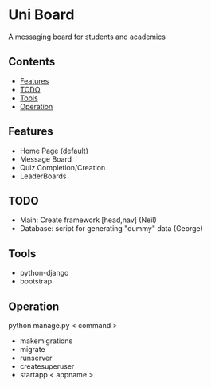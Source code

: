 # Uni Board  

A messaging board for students and academics
## Contents  
 - [Features](#Features)
 - [TODO](#TODO)
 - [Tools](#Tools)
 - [Operation](#Operation)

## Features
 - Home Page (default)
 - Message Board
 - Quiz Completion/Creation
 - LeaderBoards

## TODO
- Main: Create framework [head,nav] (Neil) 
- Database: script for generating "dummy" data (George)

## Tools    
 - python-django
 - bootstrap  

## Operation  
python manage.py < command >  
 - makemigrations  
 - migrate  
 - runserver  
 - createsuperuser 
 - startapp < appname > 

